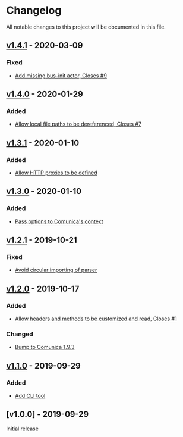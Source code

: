 # Changelog
All notable changes to this project will be documented in this file.

<a name="v1.4.1"></a>
## [v1.4.1](https://github.com/rubensworks/rdf-dereference.js/compare/v1.4.0...v1.4.1) - 2020-03-09

### Fixed
* [Add missing bus-init actor, Closes #9](https://github.com/rubensworks/rdf-dereference.js/commit/29999da93d6778fe5aa0a233f6466909bc6aae74)

<a name="v1.4.0"></a>
## [v1.4.0](https://github.com/rubensworks/rdf-dereference.js/compare/v1.2.1...v1.4.0) - 2020-01-29

### Added
* [Allow local file paths to be dereferenced, Closes #7](https://github.com/rubensworks/rdf-dereference.js/commit/f93040553eb565038f706ae25c5dbbf1fb3c998d)

<a name="v1.3.1"></a>
## [v1.3.1](https://github.com/rubensworks/rdf-dereference.js/compare/v1.3.0...v1.3.1) - 2020-01-10

### Added
* [Allow HTTP proxies to be defined](https://github.com/rubensworks/rdf-dereference.js/commit/2b27f632ceed5b79062779ac0de4b430f622a8e6)

<a name="v1.3.0"></a>
## [v1.3.0](https://github.com/rubensworks/rdf-dereference.js/compare/v1.2.1...v1.3.0) - 2020-01-10

### Added
* [Pass options to Comunica's context](https://github.com/rubensworks/rdf-dereference.js/commit/a4628a8d238b978e70cd46fc419fb2b34774fcd1)

<a name="v1.2.1"></a>
## [v1.2.1](https://github.com/rubensworks/rdf-dereference.js/compare/v1.2.0...v1.2.1) - 2019-10-21

### Fixed
* [Avoid circular importing of parser](https://github.com/rubensworks/rdf-dereference.js/commit/64155c516bc2afcfdd1e40264635a7804ea8d543)

<a name="v1.2.0"></a>
## [v1.2.0](https://github.com/rubensworks/rdf-dereference.js/compare/v1.1.0...v1.2.0) - 2019-10-17

### Added
* [Allow headers and methods to be customized and read, Closes #1](https://github.com/rubensworks/rdf-dereference.js/commit/189707acbd26319aed76d63b44b8d5d9cd51c82a)

### Changed
* [Bump to Comunica 1.9.3](https://github.com/rubensworks/rdf-dereference.js/commit/ff60fa2f1885ddd0b1ca4578679594a9c9bad431)

<a name="v1.1.0"></a>
## [v1.1.0](https://github.com/rubensworks/rdf-dereference.js/compare/v1.0.0...v1.1.0) - 2019-09-29

### Added
* [Add CLI tool](https://github.com/rubensworks/rdf-dereference.js/commit/f447152bec93620677fa7a733c98e0d75b41265f)

<a name="v1.0.0"></a>
## [v1.0.0] - 2019-09-29

Initial release
